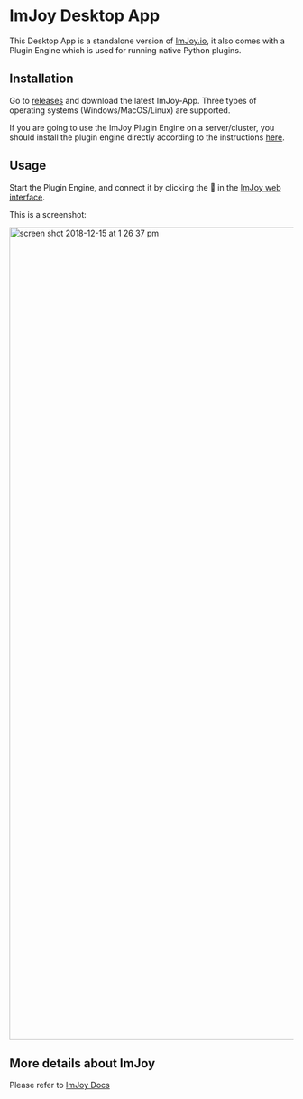 # ImJoy Desktop App

This Desktop App is a standalone version of [ImJoy.io](https://imjoy.io), it also comes with a Plugin Engine which is used for running native Python plugins.

## Installation
Go to [releases](https://github.com/oeway/ImJoy-App/releases) and download the latest ImJoy-App. Three types of operating systems (Windows/MacOS/Linux) are supported.

If you are going to use the ImJoy Plugin Engine on a server/cluster, you should install the plugin engine directly according to the instructions [here](https://github.com/oeway/ImJoy-Engine).
## Usage

Start the Plugin Engine, and connect it by clicking the 🚀 in the [ImJoy web interface](https://imjoy.io/#/app).

This is a screenshot:

<img width="1440" alt="screen shot 2018-12-15 at 1 26 37 pm" src="https://user-images.githubusercontent.com/478667/50043003-18dbbd00-006d-11e9-89d9-b5e9a7bb6e2f.png">



## More details about ImJoy

Please refer to [ImJoy Docs](https://imjoy.io/docs)
